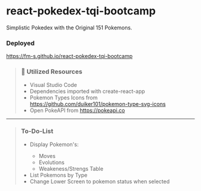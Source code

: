 # react-pokedex-tqi-bootcamp
Simplistic Pokedex with the Original 151 Pokemons.

### Deployed
https://fm-s.github.io/react-pokedex-tqi-bootcamp



> ### 📝 Utilized Resources
>- Visual Studio Code
>- Dependencies imported with create-react-app
>- Pokemon Types Icons from https://github.com/duiker101/pokemon-type-svg-icons
>- Open PokeAPI from https://pokeapi.co

<hr/>

>### To-Do-List
> <ul>
> <li>Display Pokemon's:</li>
> <ul>
> <li>Moves</li>
> <li>Evolutions</li>
> <li>Weakeness/Strengs Table</li>
> </ul>
> <li>List Pokemons by Type</li>
> <li>Change Lower Screen to pokemon status when selected</li>
> </ul>
